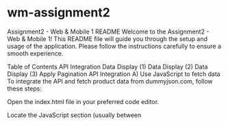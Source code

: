 # wm-assignment2

Assignment2 - Web & Mobile 1 README
Welcome to the Assignment2 - Web & Mobile 1! This README file will guide you through the setup and usage of the application. Please follow the instructions carefully to ensure a smooth experience.

Table of Contents
API Integration
Data Display (1)
Data Display (2)
Data Display (3)
Apply Pagination
API Integration
A) Use JavaScript to fetch data
To integrate the API and fetch product data from dummyjson.com, follow these steps:

Open the index.html file in your preferred code editor.

Locate the JavaScript section (usually between <script> tags).

Before the <script> tags, create another <script> tag and include src="https://unpkg.com/axios/dist/axios.min.js" as a source.

Implement the fetch operation using JavaScript. Example:

Create a function, add the link to the beginning of the code. You can write whatever you 
function getData() {
    axios.get("https://dummyjson.com/products").then((res) => {
        container.innerHTML = "";
        if (res.data && Array.isArray(res.data.products)) {
            res.data.products.forEach((el, index) => {
                container.innerHTML +=
                    `
					//write the html part here

					`;
            });

        } else {
            console.error("Invalid response or missing product");
        }
    })
        .catch((error) => {
            console.error("Error:", error.message);
        });
}
	
B) Handle Potential Errors
Make sure to handle potential errors during the fetch operation. This could include network issues, server errors, or unexpected API responses. Update the catch block in the fetch operation to provide appropriate error handling.

Data Display (1)
A) Display Data on Home Page
Display product information on the home web page. Ensure that each product includes the title, price, discount, category, stock, and thumbnail. Modify the HTML structure to incorporate this information.

B) Format Display
Ensure the displayed data is well-formatted and readable. Utilize CSS styles to enhance the visual presentation of the product information.

Data Display (2)
A) Product Info Page
Implement a new product info page that opens when a product is clicked. This page should display detailed information about the selected product, along with a gallery of images.

Data Display (3)
A) Search and Filter Features
On the home page, provide the following features:

i. Search for a Keyword
Implement a search functionality that allows users to search for a keyword (part of title, description, or category). Update the JavaScript code to handle search queries.

ii. Filter Based on Category
Create a select box containing all available categories. Choosing any category from the list should filter the displayed products accordingly.

B) API Documentation
Refer to the API documentation to explore available endpoints and their usage. Update the fetch operation and implement necessary changes based on the API documentation.

Apply Pagination
A) Implement Pagination
If the API response contains more than 10 products, display only the first 10 and implement pagination navigation at the bottom of the product list. Allow users to navigate through the pages and fetch the corresponding data.









